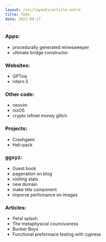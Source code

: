 ```yaml
---
layout: /src/layouts/article.astro
title: ToDo
date: 2023-09-17
---
```


### Apps:
- procedurally generated minesweeper
- ultimate bridge constructor

### Websites:
- GPTxia
- intern 5

### Other code:
- neovim 
- nixOS
- crypto infinet money glitch

### Projects:
- Crashgami
- Heli-pack

### ggxyz:
- Guest book
- pagenation on blog
- visiting stats
- new domain
- make title component
- imporve perfomance on images

### Articles:
- Peral splash
- The metaphysical counciusness
- Bunker Boys
- Functional preformace testing with cypress 
